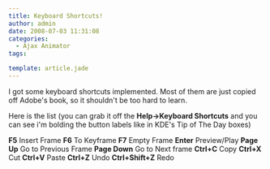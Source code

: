 ```yaml
---
title: Keyboard Shortcuts!
author: admin
date: 2008-07-03 11:31:08
categories:
  - Ajax Animator
tags: 

template: article.jade
---
```


I got some keyboard shortcuts implemented. Most of them are just copied off Adobe's book, so it shouldn't be too hard to learn.

Here is the list (you can grab it off the **Help-&gt;Keyboard Shortcuts** and you can see i'm bolding the button labels like in KDE's Tip of The Day boxes)

<span id="ext-gen2055" class="ext-mb-text">**F5** Insert Frame
**F6** To Keyframe
**F7** Empty Frame
**Enter** Preview/Play
**Page Up** Go to Previous Frame
**Page Down** Go to Next frame
**Ctrl+C** Copy
**Ctrl+X** Cut
**Ctrl+V** Paste
**Ctrl+Z** Undo
**Ctrl+Shift+Z** Redo</span>
